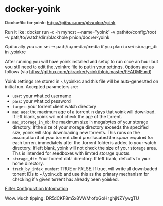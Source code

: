 docker-yoink
============

Dockerfile for yoink: https://github.com/phracker/yoink

Run it like: docker run -d -h myhost --name="yoink" -v path/to/config:/root -v path/to/watch/dir:/blackhole pinion/docker-yoink

Optionally you can set -v path/to/media:/media if you plan to set storage_dir in .yoinkrc

After running you will have yoink installed and setup to run once an hour but you still need to edit the .yoinkrc file to put in your settings. Options are as follows (via https://github.com/phracker/yoink/blob/master/README.md)

Yoink settings are stored in ~/.yoinkrc and this file will be auto-generated on initial run. Accepted parameters are:

- `user`: your what.cd username
- `pass`: your what.cd password
- `target`: your torrent client watch directory
- `max_age`: the maximum age of a torrent in days that yoink will download. If left blank, yoink will not check the age of the torrent.
- `max_storage_in_mb`: the maximum size in megabytes of your storage directory. If the size of your storage directory exceeds the specified size, yoink will stop downloading new torrents. This runs on the assumption that your torrent client preallocated the space required for each torrent immediately after the .torrent folder is added to your watch directory. If left blank, yoink will not check the size of your storage area. This is intended for seedboxes with limited storage quotas.
- `storage_dir`: Your torrent data directory. If left blank, defaults to your home directory.
- `track_by_index_number`: TRUE or FALSE. If true, will write all downloaded torrent IDs to ~/.yoink.db and use this as the primary mechanism for checking if a given torrent has already been yoinked.

[Filter Configuration Information](http://git.io/5ZFi9A)


Wow. Much tipping: DR5dCKF8m5x8VWMtofpGoH4ghjNZYywgTU
